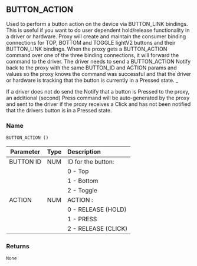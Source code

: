 ## BUTTON\_ACTION

Used to perform a button action on the device via BUTTON\_LINK bindings. This is useful if you want to do user dependent hold/release functionality in a driver or hardware. Proxy will create and maintain the consumer binding connections for TOP, BOTTOM and TOGGLE lightV2 buttons and their BUTTON\_LINK bindings. When the proxy gets a BUTTON\_ACTION command over one of the three binding connections, it will forward the command to the driver. The driver needs to send a BUTTON\_ACTION Notify back to the proxy with the same BUTTON\_ID and ACTION params and values so the proxy knows the command was successful and that the driver or hardware is tracking that the button is currently in a Pressed state. \_

If a driver does not do send the Notify that a button is Pressed to the proxy, an additional (second) Press command will be auto-generated by the proxy and sent to the driver if the proxy receives a Click and has not been notified that the drivers button is in a Pressed state.


### Name

`BUTTON_ACTION ()`


| Parameter | Type | Description         |
| --------- | ---- | :------------------ |
| BUTTON ID | NUM  | ID for the button:  |
|           |      | 0 - Top             |
|           |      | 1 - Bottom          |
|           |      | 2 - Toggle          |
| ACTION    | NUM  | ACTION :            |
|           |      | 0 - RELEASE (HOLD)  |
|           |      | 1 - PRESS           |
|           |      | 2 - RELEASE (CLICK) |


### Returns

`None`